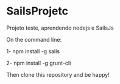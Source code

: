 # SailsProjetc
Projeto teste, aprendendo nodejs e SailsJs

On the command line:

1- npm install -g sails

2- npm install -g grunt-cli



Then clone this repository and be happy!

